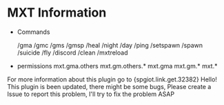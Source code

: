 # MXT Information

* Commands
 
  /gma <others>
  /gmc <others>
  /gms <others>
  /gmsp <others>
  /heal <others>
  /night
  /day
  /ping
  /setspawn
  /spawn
  /suicide
  /fly <others>
  /discord
  /clean <others>
  /mxtreload
  
 
* permissions
  mxt.gma.others
  mxt.gm.others.*
  mxt.gma
  mxt.gm.*
  mxt.*

For more information about this plugin go to {spgiot.link.get.32382}
Hello! This plugin is been updated, there might be some bugs, Please create a Issue to report this problem, I'll try to fix the problem ASAP
